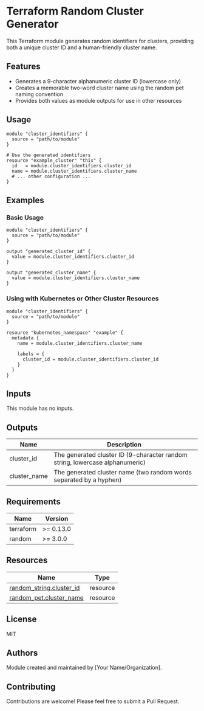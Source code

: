 # Terraform Random Cluster Generator

This Terraform module generates random identifiers for clusters, providing both a unique cluster ID and a human-friendly cluster name.

## Features

- Generates a 9-character alphanumeric cluster ID (lowercase only)
- Creates a memorable two-word cluster name using the random pet naming convention
- Provides both values as module outputs for use in other resources

## Usage

```hcl
module "cluster_identifiers" {
  source = "path/to/module"
}

# Use the generated identifiers
resource "example_cluster" "this" {
  id   = module.cluster_identifiers.cluster_id
  name = module.cluster_identifiers.cluster_name
  # ... other configuration ...
}
```

## Examples

### Basic Usage

```hcl
module "cluster_identifiers" {
  source = "path/to/module"
}

output "generated_cluster_id" {
  value = module.cluster_identifiers.cluster_id
}

output "generated_cluster_name" {
  value = module.cluster_identifiers.cluster_name
}
```

### Using with Kubernetes or Other Cluster Resources

```hcl
module "cluster_identifiers" {
  source = "path/to/module"
}

resource "kubernetes_namespace" "example" {
  metadata {
    name = module.cluster_identifiers.cluster_name
    
    labels = {
      cluster_id = module.cluster_identifiers.cluster_id
    }
  }
}
```

## Inputs

This module has no inputs.

## Outputs

| Name | Description |
|------|-------------|
| cluster_id | The generated cluster ID (9-character random string, lowercase alphanumeric) |
| cluster_name | The generated cluster name (two random words separated by a hyphen) |

## Requirements

| Name | Version |
|------|---------|
| terraform | >= 0.13.0 |
| random | >= 3.0.0 |

## Resources

| Name | Type |
|------|------|
| [random_string.cluster_id](https://registry.terraform.io/providers/hashicorp/random/latest/docs/resources/string) | resource |
| [random_pet.cluster_name](https://registry.terraform.io/providers/hashicorp/random/latest/docs/resources/pet) | resource |

## License

MIT

## Authors

Module created and maintained by [Your Name/Organization].

## Contributing

Contributions are welcome! Please feel free to submit a Pull Request.
